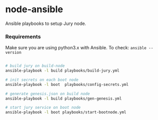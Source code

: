 # node-ansible
Ansible playbooks to setup Jury node.

### Requirements

Make sure you are using python3.x with Ansible. To check: `ansible --version` 

```bash

# build jury on build-node
ansible-playbook -l build playbooks/build-jury.yml

# init secrets on each boot node
ansible-playbook -l boot  playbooks/config-secrets.yml

# generate genesis.json on build node
ansible-playbook -l build playbooks/gen-genesis.yml

# start jury service on boot node
ansible-playbook -l boot playbooks/start-bootnode.yml

```
